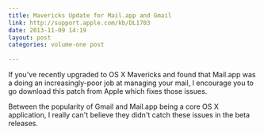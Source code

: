 ```yaml
---
title: Mavericks Update for Mail.app and Gmail
link: http://support.apple.com/kb/DL1703
date: 2013-11-09 14:19
layout: post
categories: volume-one post
 
---
```



If you've recently upgraded to OS X Mavericks and found that Mail.app was a doing an increasingly-poor job at managing your mail, I encourage you to go download this patch from Apple which fixes those issues.

Between the popularity of Gmail and Mail.app being a core OS X application, I really can't believe they didn't catch these issues in the beta releases.
